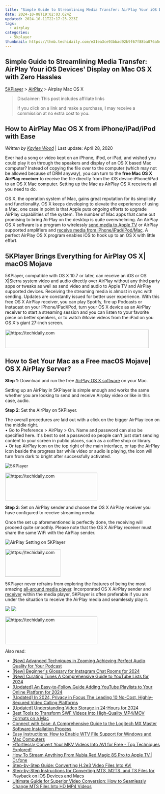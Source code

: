 ```yaml
---
title: "Simple Guide to Streamlining Media Transfer: AirPlay Your iOS Devices' Display on Mac OS X with Zero Hassles"
date: 2024-10-08T19:02:03.624Z
updated: 2024-10-11T22:17:23.223Z
tags:
  - airplay
categories:
  - 5kplayer
thumbnail: https://thmb.techidaily.com/e31ea3ce93bbad92b9f67f88ba076a5c1c44f8153a07526aaf66c61ff3070513.jpg
---
```


## Simple Guide to Streamlining Media Transfer: AirPlay Your iOS Devices' Display on Mac OS X with Zero Hassles

[5KPlayer](https://tools.techidaily.com/5kplayer/products/) \> [AirPlay](https://tools.techidaily.com/5kplayer/airplay/) \> Airplay Mac OS X

>  Disclaimer: This post includes affiliate links
>
>  If you click on a link and make a purchase, I may receive a commission at no extra cost to you.
>

## How to AirPlay Mac OS X from iPhone/iPad/iPod with Ease

 _Written by [Kaylee Wood](https://www.quora.com/profile/Amanda-Hu-21)_ | Last update: April 28, 2020

Ever had a song or video kept on an iPhone, iPod, or iPad, and wished you could play it on through the speakers and display of an OS X based Mac computer? Instead of copying the file over to the computer (which may not be allowed because of DRM anyway), you can turn to the **free Mac OS X AirPlay receiver** to receive the file directly from the iOS device iPhone/iPad to an OS X Mac computer. Setting up the Mac as AirPlay OS X receiveris all you need to do.

OS X, the operation system of Mac, gains great reputation for its simplicity and functionality. OS X keeps developing to elevate the experience of using a Mac, one case in point is that Apple puts ongoing efforts to upgrade AirPlay capabilities of the system. The number of Mac apps that came out promising to bring AirPlay on the desktop is quite overwhelming. An AirPlay OS X software is a program to wirelessly [send media to Apple TV](https://tools.techidaily.com/5kplayer/airplay/) or AirPlay supported amplifiers and [receive media from iPhone/iPad/iPod/Mac](https://tools.techidaily.com/5kplayer/airplay/). A perfect AirPlay OS X program enables iOS to hook up to an OS X with little effort.

## 5KPlayer Brings Everything for AirPlay OS X| macOS Mojave

5KPlayer, compatible with OS X 10.7 or later, can receive an iOS or OS X|Sierra system video and audio directly over AirPlay without any third party apps or tweaks as well as send video and audio to Apple TV and AirPlay supported devices. Receiving the streaming media is almost in sync with sending. Updates are constantly issued for better user experience. With this free OS X AirPlay receiver, you can play Spotify, fire up Podcasts or Instacast on your iPhone/iPad/iPod, turn your OS X device as an AirPlay receiver to start a streaming session and you can listen to your favorite piece on better speakers, or to watch iMovie videos from the iPad on you OS X's giant 27-inch screen.

<!-- affiliate ads begin -->
<a href="https://bluettius.sjv.io/c/5597632/2139110/17108" target="_top" id="2139110">
  <img src="//a.impactradius-go.com/display-ad/17108-2139110" border="0" alt="https://techidaily.com" width="468" height="60"/>
</a>
<img height="0" width="0" src="https://bluettius.sjv.io/i/5597632/2139110/17108" style="position:absolute;visibility:hidden;" border="0" />
<!-- affiliate ads end -->

## How to Set Your Mac as a Free macOS Mojave| OS X AirPlay Server?

**Step 1**: Download and run the free [AirPlay OS X software](https://tools.techidaily.com/5kplayer/products/) on your Mac.

 Setting up an AirPlay in 5KPlayer is simple enough and works the same whether you are looking to send and receive Airplay video or like in this case, audio.

**Step 2**: Set the AirPlay on 5KPlayer.

The overall procedures are laid out with a click on the bigger AirPlay icon on the middle right.   
 • Go to Preference > AirPlay > On. Name and password can also be specified here. It's best to set a password so people can't just start sending content to your screen in public places, such as a coffee shop or library.  
 • Or tap AirPlay icon on the top right of the main interface, or tap the AirPlay icon beside the progress bar while video or audio is playing, the icon will turn from dark to bright after successfully activated.

![5KPlayer](https://www.5kplayer.com/airplay/img/5kplayer.jpg)

<!-- affiliate ads begin -->
<a href="https://malaysia-healthcare-travel-council.pxf.io/c/5597632/1557746/17382" target="_top" id="1557746">
  <img src="//a.impactradius-go.com/display-ad/17382-1557746" border="0" alt="https://techidaily.com" width="300" height="90"/>
</a>
<img height="0" width="0" src="https://malaysia-healthcare-travel-council.pxf.io/i/5597632/1557746/17382" style="position:absolute;visibility:hidden;" border="0" />
<!-- affiliate ads end -->

**Step 3**: Set on AirPlay sender and choose the OS X AirPlay receiver you have configured to receive streaming media.

Once the set up aforementioned is perfectly done, the receiving will proceed quite smoothly. Please note that the OS X AirPlay receiver must share the same WiFi with the AirPlay sender.

![AirPlay Setting on 5KPlayer](https://www.5kplayer.com/airplay/img/5k-airplay-osx-trl-032601.jpg) 

<!-- affiliate ads begin -->
<a href="https://aligracehair.sjv.io/c/5597632/2135411/19272" target="_top" id="2135411">
  <img src="//a.impactradius-go.com/display-ad/19272-2135411" border="0" alt="https://techidaily.com" width="180" height="90"/>
</a>
<img height="0" width="0" src="https://aligracehair.sjv.io/i/5597632/2135411/19272" style="position:absolute;visibility:hidden;" border="0" />
<!-- affiliate ads end -->

5KPlayer never refrains from exploring the features of being the most amazing [all-around media player](https://tools.techidaily.com/5kplayer/products/). Incorporated OS X AirPlay sender and [receiver](https://tools.techidaily.com/5kplayer/airplay/) within the media player, 5KPlayer is often preferable if you are under the situation to receive the AirPlay media and seamlessly play it.

[![](https://www.5kplayer.com/airplay/../button/freedownbackmac.png)](https://tools.techidaily.com/5kplayer/products/) [![](https://www.5kplayer.com/airplay/../button/freedownwhitewin.png)](https://tools.techidaily.com/5kplayer/products/)

<!-- affiliate ads begin -->
<a href="https://25home.pxf.io/c/5597632/2148644/16836" target="_top" id="2148644">
  <img src="//a.impactradius-go.com/display-ad/16836-2148644" border="0" alt="https://techidaily.com" width="300" height="90"/>
</a>
<img height="0" width="0" src="https://25home.pxf.io/i/5597632/2148644/16836" style="position:absolute;visibility:hidden;" border="0" />
<!-- affiliate ads end -->

<ins class="adsbygoogle"
     style="display:block"
     data-ad-format="autorelaxed"
     data-ad-client="ca-pub-7571918770474297"
     data-ad-slot="1223367746"></ins>

<ins class="adsbygoogle"
     style="display:block"
     data-ad-client="ca-pub-7571918770474297"
     data-ad-slot="8358498916"
     data-ad-format="auto"
     data-full-width-responsive="true"></ins>

<span class="atpl-alsoreadstyle">Also read:</span>
<div><ul>
<li><a href="https://screen-mirroring-recording.techidaily.com/new-advanced-techniques-in-zooming-achieving-perfect-audio-quality-for-your-podcast/"><u>[New] Advanced Techniques in Zooming Achieving Perfect Audio Quality for Your Podcast</u></a></li>
<li><a href="https://instagram-clips.techidaily.com/new-beginners-glossary-for-instagram-chat-rooms-for-2024/"><u>[New] Beginner's Glossary for Instagram Chat Rooms for 2024</u></a></li>
<li><a href="https://facebook-record-videos.techidaily.com/new-curating-tunes-a-comprehensive-guide-to-youtube-lists-for-2024/"><u>[New] Curating Tunes A Comprehensive Guide to YouTube Lists for 2024</u></a></li>
<li><a href="https://facebook-video-share.techidaily.com/updated-an-easy-to-follow-guide-adding-youtube-playlists-to-your-online-platform-for-2024/"><u>[Updated] An Easy-to-Follow Guide Adding YouTube Playlists to Your Online Platform for 2024</u></a></li>
<li><a href="https://on-screen-recording.techidaily.com/updated-in-2024-privacy-in-focus-the-leading-10-no-cost-highly-secured-video-calling-platforms/"><u>[Updated] In 2024, Privacy in Focus The Leading 10 No-Cost, Highly-Secured Video Calling Platforms</u></a></li>
<li><a href="https://fox-helps.techidaily.com/updated-understanding-video-storage-in-24-hours-for-2024/"><u>[Updated] Understanding Video Storage in 24-Hours for 2024</u></a></li>
<li><a href="https://media-tips.techidaily.com/best-tools-to-transform-swf-videos-into-high-quality-mp4mov-formats-on-a-mac/"><u>Best Tools to Transform SWF Videos Into High-Quality MP4/MOV Formats on a Mac</u></a></li>
<li><a href="https://win-dash.techidaily.com/connect-with-ease-a-comprehensive-guide-to-the-logitech-mx-master-software-installation-process/"><u>Connect with Ease: A Comprehensive Guide to the Logitech MX Master Software Installation Process</u></a></li>
<li><a href="https://media-tips.techidaily.com/easy-instructions-how-to-enable-wtv-file-support-for-windows-and-mac-computers/"><u>Easy Instructions: How to Enable WTV File Support for Windows and Mac Computers</u></a></li>
<li><a href="https://media-tips.techidaily.com/effortlessly-convert-your-mkv-videos-into-avi-for-free-top-techniques-explored/"><u>Effortlessly Convert Your MKV Videos Into AVI for Free - Top Techniques Explored!</u></a></li>
<li><a href="https://screen-mirror.techidaily.com/how-to-stream-anything-from-nubia-red-magic-8s-pro-to-apple-tv-drfone-by-drfone-android/"><u>How To Stream Anything From Nubia Red Magic 8S Pro to Apple TV | Dr.fone</u></a></li>
<li><a href="https://media-tips.techidaily.com/step-by-step-guide-converting-h2e3-video-files-into-avi/"><u>Step-by-Step Guide: Converting H.2e3 Video Files Into AVI</u></a></li>
<li><a href="https://media-tips.techidaily.com/step-by-step-instructions-for-converting-mts-m2ts-and-ts-files-for-playback-on-ios-devices-and-macs/"><u>Step-by-Step Instructions for Converting MTS, M2TS, and TS Files for Playback on iOS Devices and Macs</u></a></li>
<li><a href="https://media-tips.techidaily.com/ultimate-guide-for-superior-video-conversion-how-to-seamlessly-change-mts-files-into-hd-mp4-videos/"><u>Ultimate Guide for Superior Video Conversion: How to Seamlessly Change MTS Files Into HD MP4 Videos</u></a></li>
</ul></div>


